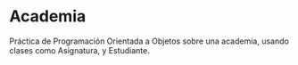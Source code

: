 # Academia
Práctica de Programación Orientada a Objetos sobre una academia, usando clases como Asignatura, y Estudiante.
